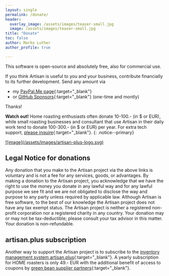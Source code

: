 ```yaml
---
layout: single
permalink: /donate/
header:
  overlay_image: /assets/images/teaser-small.jpg
  image: /assets/images/teaser-small.jpg
title: "Donate"
toc: false
author: Marko Luther
author_profile: true

---
```


This software is open-source and absolutely free, also for commercial use.

If you think Artisan is useful to you and your business, contribute financially to its further development. Send any amount via 
- my [PayPal.Me page](https://www.paypal.me/MarkoLuther){:target="_blank"} 
- or [GitHub Sponsors](https://github.com/sponsors/artisan-roaster-scope){:target="_blank"} (one-time and montly)

Thanks!

**Watch out!** 
Home roasting enthusiasts often donate 10-100.- (in $ or EUR), while small roasting businesses and consultant that use Artisan in their daily work tend to donate 100-300.- (in $ or EUR) per year. For extra tech support, [please inquire](https://artisan-roasterscope.blogspot.com/p/contact-me.html){:target="_blank"}.
{: .notice--primary}

<a href="https://artisan.plus/" target="_blank">
![image](/assets/images/artisan-plus-logo.svg)
</a>


## Legal Notice for donations

Any donation that you make to the Artisan project via the above links is voluntary and is not a fee for any services, goods, or advantages. By making a donation to the Artisan project, you acknowledge that we have the right to use the money you donate in any lawful way and for any lawful purpose we see fit and we are not obligated to disclose the way and purpose to any party unless required by applicable law. Although Artisan is free software, to the best of our knowledge the Artisan project does not have any tax exempt status. The Artisan project is neither a registered non-profit corporation nor a registered charity in any country. Your donation may or may not be tax-deductible; please consult your tax advisor in this matter. Your donation is non-refundable.

## artisan.plus subscription

Another way to support the Artisan project is to subscribe to the [inventory management system artisan.plus](https://artisan.plus){:target="_blank"}. A yearly subscription for HOME roasters is only 49.- EUR with the additional benefit of access to coupons by [green bean supplier partners](https://doc.artisan.plus/partners/){:target="_blank"}.